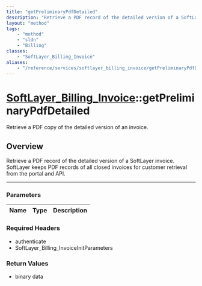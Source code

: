 ```yaml
---
title: "getPreliminaryPdfDetailed"
description: "Retrieve a PDF record of the detailed version of a SoftLayer invoice. SoftLayer keeps PDF records of all closed invoices... "
layout: "method"
tags:
    - "method"
    - "sldn"
    - "Billing"
classes:
    - "SoftLayer_Billing_Invoice"
aliases:
    - "/reference/services/softlayer_billing_invoice/getPreliminaryPdfDetailed"
---
```

# [SoftLayer_Billing_Invoice](/reference/services/SoftLayer_Billing_Invoice)::getPreliminaryPdfDetailed


Retrieve a PDF copy of the detailed version of an invoice.


## Overview 
Retrieve a PDF record of the detailed version of a SoftLayer invoice. SoftLayer keeps PDF records of all closed invoices for customer retrieval from the portal and API. 

-----

### Parameters 
|Name | Type | Description |
| --- | --- | --- |


### Required Headers
* authenticate
* SoftLayer_Billing_InvoiceInitParameters


### Return Values
* binary data




